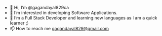 - 👋 Hi, I’m @gagandayal829ca
- 👀 I’m interested in developing Software Applications.
- 🌱 I’m a Full Stack Developer and learning new languages as I am a quick learner ;)
- 📫 How to reach me gagandayal829@gmail.com

<!---
gagandayal829ca/gagandayal829ca is a ✨ special ✨ repository because its `README.md` (this file) appears on your GitHub profile.
You can click the Preview link to take a look at your changes.
--->
